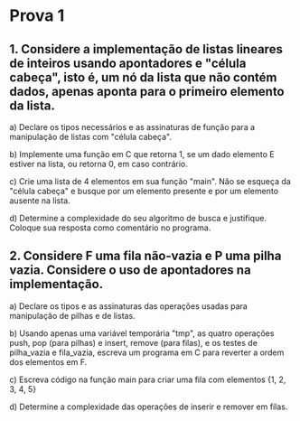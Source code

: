 # Prova 1

## 1. Considere a implementação de listas lineares de inteiros usando apontadores e "célula cabeça",  isto é, um nó da lista que não contém dados, apenas aponta para o primeiro elemento da lista. 

a) Declare os tipos necessários e as assinaturas de função para a manipulação de  listas com "célula cabeça".

b) Implemente uma função em C que retorna 1, se um dado elemento E estiver na lista, ou retorna 0, em caso contrário.

c) Crie uma lista de 4 elementos em sua função "main". Não se esqueça da "célula cabeça" e busque por um elemento presente e por um elemento ausente na lista.

d) Determine a complexidade do seu algoritmo de busca e justifique. Coloque sua resposta como comentário no programa.

## 2. Considere F uma fila não-vazia e P uma pilha vazia. Considere o uso de apontadores na implementação.

a) Declare os tipos e as assinaturas das operações usadas para manipulação de pilhas e de listas.

b) Usando apenas uma variável temporária "tmp", as quatro operações push, pop (para pilhas) e insert, remove (para filas), e os testes de pilha_vazia e fila_vazia, escreva um programa em C para reverter a ordem dos elementos em F.

c) Escreva código na função main para criar uma fila com elementos {1, 2, 3, 4, 5} 

d) Determine a complexidade das operações de inserir e remover em filas.
